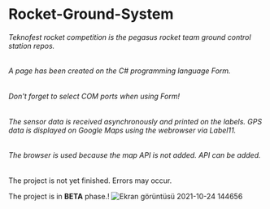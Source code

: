 # Rocket-Ground-System
###### Teknofest rocket competition is the pegasus rocket team ground control station repos.

###### A page has been created on the C# programming language Form.
###### Don't forget to select COM ports when using Form!

###### The sensor data is received asynchronously and printed on the labels. GPS data is displayed on Google Maps using the webrowser via Label11.

###### The browser is used because the map API is not added. API can be added.

The project is not yet finished. Errors may occur.

The project is in **BETA** phase.!
![Ekran görüntüsü 2021-10-24 144656](https://user-images.githubusercontent.com/18622792/138593393-baf79245-0915-4411-9152-e28e244ddc84.png)
